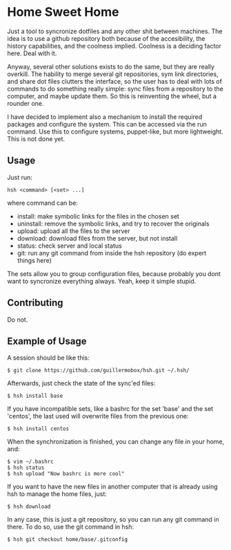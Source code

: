 Home Sweet Home
===============

Just a tool to syncronize dotfiles and any other shit between machines. The
idea is to use a github repository both because of the accesibility, the
history capabilities, and the coolness implied.  Coolness is a deciding factor
here. Deal with it.

Anyway, several other solutions exists to do the same, but they are really
overkill. The hability to merge several git repositories, sym link directories,
and share dot files clutters the interface, so the user has to deal with lots
of commands to do something really simple: sync files from a repository to the
computer, and maybe update them. So this is reinventing the wheel, but a
rounder one.

I have decided to implement also a mechanism to install the required packages
and configure the system. This can be accessed via the run command. Use this to
configure systems, puppet-like, but more lightweight. This is not done yet.

Usage
-----

Just run:

    hsh <command> [<set> ...]

where command can be:

  * install: make symbolic links for the files in the chosen set
  * uninstall: remove the symbolic links, and try to recover the originals
  * upload: upload all the files to the server
  * download: download files from the server, but not install
  * status: check server and local status
  * git: run any git command from inside the hsh repository (do expert things here)

The sets allow you to group configuration files, because probably you dont
want to syncronize everything always. Yeah, keep it simple stupid.

Contributing
------------

Do not.

Example of Usage
----------------

A session should be like this:

    $ git clone https://github.com/guillermobox/hsh.git ~/.hsh/

Afterwards, just check the state of the sync'ed files:

    $ hsh install base

If you have incompatible sets, like a bashrc for the set 'base' and the set
'centos', the last used will overwrite files from the previous one:

    $ hsh install centos

When the synchronization is finished, you can change any file in your home,
and:

    $ vim ~/.bashrc
    $ hsh status
    $ hsh upload "Now bashrc is more cool"

If you want to have the new files in another computer that is already using
hsh to manage the home files, just:

    $ hsh download

In any case, this is just a git repository, so you can run any git command in
there. To do so, use the git command in hsh:

    $ hsh git checkout home/base/.gitconfig



